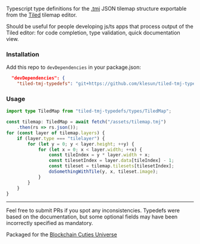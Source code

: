 Typescript type definitions for the [.tmj](https://doc.mapeditor.org/en/stable/reference/json-map-format/#point) JSON tilemap structure exportable from the [Tiled](https://github.com/mapeditor/tiled) tilemap editor.

Should be useful for people developing js/ts apps that process output of the Tiled editor: for code completion, type validation, quick documentation view.

### Installation

Add this repo to `devDependencies` in your package.json:

```json
  "devDependencies": {
    "tiled-tmj-typedefs": "git+https://github.com/klesun/tiled-tmj-typedefs.git#1.10.1",
```

### Usage

```typescript
import type TiledMap from "tiled-tmj-typedefs/types/TiledMap";

const tilemap: TiledMap = await fetch("/assets/tilemap.tmj")
    .then(rs => rs.json());
for (const layer of tilemap.layers) {
    if (layer.type === "tilelayer") {
        for (let y = 0; y < layer.height; ++y) {
            for (let x = 0; x < layer.width; ++x) {
                const tileIndex = y * layer.width + x;
                const tilesetIndex = layer.data[tileIndex] - 1;
                const tileset = tilemap.tilesets[tilesetIndex];
                doSomethingWithTile(y, x, tileset.image);
            }
        }
    }
}
```

__________________

Feel free to submit PRs if you spot any inconsistencies. Typedefs were based on the documentation, but some optional fields may have been incorrectly specified as mandatory.

Packaged for the [Blockchain Cuties Universe](https://blockchaincuties.com/)
